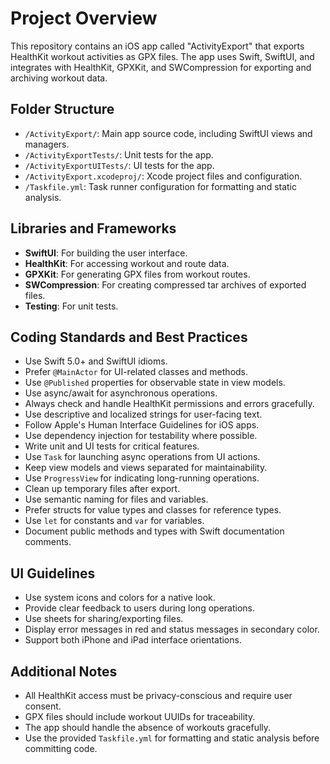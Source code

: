 # Project Overview

This repository contains an iOS app called "ActivityExport" that exports HealthKit workout activities as GPX files. The app uses Swift, SwiftUI, and integrates with HealthKit, GPXKit, and SWCompression for exporting and archiving workout data.

## Folder Structure

- `/ActivityExport/`: Main app source code, including SwiftUI views and managers.
- `/ActivityExportTests/`: Unit tests for the app.
- `/ActivityExportUITests/`: UI tests for the app.
- `/ActivityExport.xcodeproj/`: Xcode project files and configuration.
- `/Taskfile.yml`: Task runner configuration for formatting and static analysis.

## Libraries and Frameworks

- **SwiftUI**: For building the user interface.
- **HealthKit**: For accessing workout and route data.
- **GPXKit**: For generating GPX files from workout routes.
- **SWCompression**: For creating compressed tar archives of exported files.
- **Testing**: For unit tests.

## Coding Standards and Best Practices

- Use Swift 5.0+ and SwiftUI idioms.
- Prefer `@MainActor` for UI-related classes and methods.
- Use `@Published` properties for observable state in view models.
- Use async/await for asynchronous operations.
- Always check and handle HealthKit permissions and errors gracefully.
- Use descriptive and localized strings for user-facing text.
- Follow Apple's Human Interface Guidelines for iOS apps.
- Use dependency injection for testability where possible.
- Write unit and UI tests for critical features.
- Use `Task` for launching async operations from UI actions.
- Keep view models and views separated for maintainability.
- Use `ProgressView` for indicating long-running operations.
- Clean up temporary files after export.
- Use semantic naming for files and variables.
- Prefer structs for value types and classes for reference types.
- Use `let` for constants and `var` for variables.
- Document public methods and types with Swift documentation comments.

## UI Guidelines

- Use system icons and colors for a native look.
- Provide clear feedback to users during long operations.
- Use sheets for sharing/exporting files.
- Display error messages in red and status messages in secondary color.
- Support both iPhone and iPad interface orientations.

## Additional Notes

- All HealthKit access must be privacy-conscious and require user consent.
- GPX files should include workout UUIDs for traceability.
- The app should handle the absence of workouts gracefully.
- Use the provided `Taskfile.yml` for formatting and static analysis before committing code.
